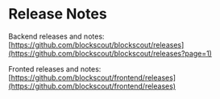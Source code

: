 # Release Notes

Backend releases and notes:\
[https://github.com/blockscout/blockscout/releases](https://github.com/blockscout/blockscout/releases?page=1)

Fronted releases and notes:\
[https://github.com/blockscout/frontend/releases](https://github.com/blockscout/frontend/releases)


